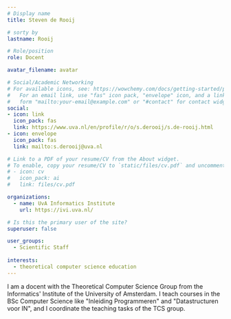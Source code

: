 ```yaml
---
# Display name
title: Steven de Rooij

# sorty by
lastname: Rooij

# Role/position
role: Docent

avatar_filename: avatar

# Social/Academic Networking
# For available icons, see: https://wowchemy.com/docs/getting-started/page-builder/#icons
#   For an email link, use "fas" icon pack, "envelope" icon, and a link in the
#   form "mailto:your-email@example.com" or "#contact" for contact widget.
social:
- icon: link
  icon_pack: fas
  link: https://www.uva.nl/en/profile/r/o/s.derooij/s.de-rooij.html
- icon: envelope
  icon_pack: fas
  link: mailto:s.derooij@uva.nl

# Link to a PDF of your resume/CV from the About widget.
# To enable, copy your resume/CV to `static/files/cv.pdf` and uncomment the lines below.
# - icon: cv
#   icon_pack: ai
#   link: files/cv.pdf

organizations:
  - name: UvA Informatics Institute
    url: https://ivi.uva.nl/

# Is this the primary user of the site?
superuser: false

user_groups:
  - Scientific Staff
  
interests:
  - theoretical computer science education
---
```


I am a docent with the Theoretical Computer Science Group from the Informatics' Institute of the University of Amsterdam. I teach courses in the BSc Computer Science like "Inleiding Programmeren" and "Datastructuren voor IN", and I coordinate the teaching tasks of the TCS group.

